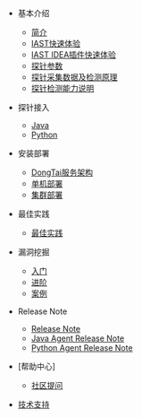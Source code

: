 - 基本介绍
  - [简介](doc/tutorial/intro.md)
  - [IAST快速体验](doc/tutorial/quickstart.md)
  - [IAST IDEA插件快速体验](doc/tutorial/plugin.md)
  - [探针参数](doc/tutorial/args.md)
  - [探针采集数据及检测原理](doc/tutorial/method.md)
  - [探针检测能力说明](doc/tutorial/detects.md)
 
- 探针接入
  - [Java](doc/deploy/java.md)
  - [Python](doc/deploy/python.md)

- 安装部署
  - [DongTai服务架构](doc/deploy/intro.md)
  - [单机部署](doc/deploy/docker-compose.md)
  - [集群部署](doc/deploy/Kubernetes.md)

- 最佳实践
  - [最佳实践](doc/practices.md)

- 漏洞挖掘
  - [入门](doc/bugbountry/quickstart.md)
  - [进阶](doc/bugbountry/custom.md)
  - [案例](doc/bugbountry/example.md)

- Release Note
  - [Release Note](doc/changes/changelog.md)
  - [Java Agent Release Note](doc/changes/JavaAgent.md)
  - [Python Agent Release Note](doc/changes/PythonAgent.md)

- [帮助中心]
  - [社区提问](doc/qa.md)

- [技术支持](doc/aboutus/support.md)
